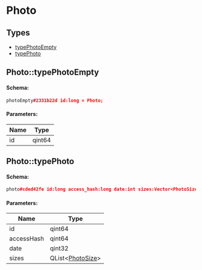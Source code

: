 # Photo

## Types

* [typePhotoEmpty](#phototypephotoempty)
* [typePhoto](#phototypephoto)

## Photo::typePhotoEmpty

#### Schema:

```c++
photoEmpty#2331b22d id:long = Photo;
```

#### Parameters:

|Name|Type|
|----|----|
|id|qint64|

## Photo::typePhoto

#### Schema:

```c++
photo#cded42fe id:long access_hash:long date:int sizes:Vector<PhotoSize> = Photo;
```

#### Parameters:

|Name|Type|
|----|----|
|id|qint64|
|accessHash|qint64|
|date|qint32|
|sizes|QList&lt;[PhotoSize](photosize.md)&gt;|

